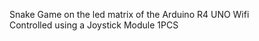 Snake Game on the led matrix of the Arduino R4 UNO Wifi <br />
Controlled using a Joystick Module 1PCS

